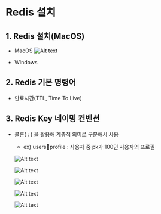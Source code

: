 # Redis 설치

## 1. Redis 설치(MacOS)
- MacOS
    ![Alt text](<스크린샷 2025-01-01 오후 6.00.51.png>)

- Windows

## 2. Redis 기본 명령어

- 만료시간(TTL, Time To Live)

## 3. Redis Key 네이밍 컨벤션
- 콜론( : ) 을 활용해 계층적 의미로 구분해서 사용
    - ex) users:100:profile : 사용자 중 pk가 100인 사용자의 프로필

    ![Alt text](<스크린샷 2025-01-01 오후 6.44.15.png>) 
    
    ![Alt text](<스크린샷 2025-01-01 오후 6.44.35.png>) 
    
    ![Alt text](<스크린샷 2025-01-01 오후 6.44.59.png>) 
    
    ![Alt text](<스크린샷 2025-01-01 오후 6.51.42.png>) 
    
    ![Alt text](<스크린샷 2025-01-01 오후 6.52.55.png>)